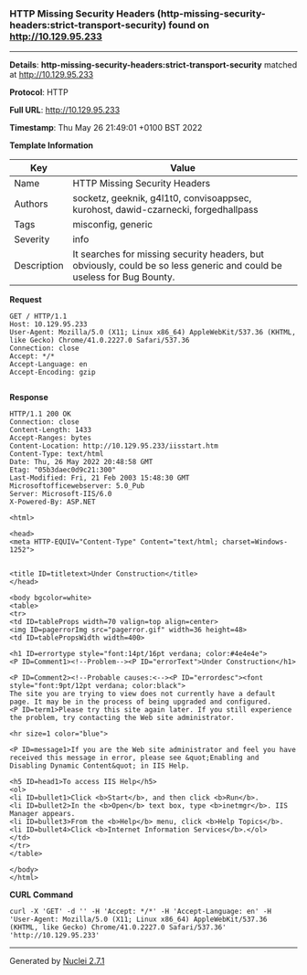 ### HTTP Missing Security Headers (http-missing-security-headers:strict-transport-security) found on http://10.129.95.233
---
**Details**: **http-missing-security-headers:strict-transport-security**  matched at http://10.129.95.233

**Protocol**: HTTP

**Full URL**: http://10.129.95.233

**Timestamp**: Thu May 26 21:49:01 +0100 BST 2022

**Template Information**

| Key | Value |
|---|---|
| Name | HTTP Missing Security Headers |
| Authors | socketz, geeknik, g4l1t0, convisoappsec, kurohost, dawid-czarnecki, forgedhallpass |
| Tags | misconfig, generic |
| Severity | info |
| Description | It searches for missing security headers, but obviously, could be so less generic and could be useless for Bug Bounty. |

**Request**
```http
GET / HTTP/1.1
Host: 10.129.95.233
User-Agent: Mozilla/5.0 (X11; Linux x86_64) AppleWebKit/537.36 (KHTML, like Gecko) Chrome/41.0.2227.0 Safari/537.36
Connection: close
Accept: */*
Accept-Language: en
Accept-Encoding: gzip


```

**Response**
```http
HTTP/1.1 200 OK
Connection: close
Content-Length: 1433
Accept-Ranges: bytes
Content-Location: http://10.129.95.233/iisstart.htm
Content-Type: text/html
Date: Thu, 26 May 2022 20:48:58 GMT
Etag: "05b3daec0d9c21:300"
Last-Modified: Fri, 21 Feb 2003 15:48:30 GMT
Microsoftofficewebserver: 5.0_Pub
Server: Microsoft-IIS/6.0
X-Powered-By: ASP.NET

<html>

<head>
<meta HTTP-EQUIV="Content-Type" Content="text/html; charset=Windows-1252">


<title ID=titletext>Under Construction</title>
</head>

<body bgcolor=white>
<table>
<tr>
<td ID=tableProps width=70 valign=top align=center>
<img ID=pagerrorImg src="pagerror.gif" width=36 height=48>
<td ID=tablePropsWidth width=400>

<h1 ID=errortype style="font:14pt/16pt verdana; color:#4e4e4e">
<P ID=Comment1><!--Problem--><P ID="errorText">Under Construction</h1>

<P ID=Comment2><!--Probable causes:<--><P ID="errordesc"><font style="font:9pt/12pt verdana; color:black">
The site you are trying to view does not currently have a default page. It may be in the process of being upgraded and configured.
<P ID=term1>Please try this site again later. If you still experience the problem, try contacting the Web site administrator.

<hr size=1 color="blue">

<P ID=message1>If you are the Web site administrator and feel you have received this message in error, please see &quot;Enabling and Disabling Dynamic Content&quot; in IIS Help.

<h5 ID=head1>To access IIS Help</h5>
<ol>
<li ID=bullet1>Click <b>Start</b>, and then click <b>Run</b>.
<li ID=bullet2>In the <b>Open</b> text box, type <b>inetmgr</b>. IIS Manager appears.
<li ID=bullet3>From the <b>Help</b> menu, click <b>Help Topics</b>.
<li ID=bullet4>Click <b>Internet Information Services</b>.</ol>
</td>
</tr>
</table>

</body>
</html>

```


**CURL Command**
```
curl -X 'GET' -d '' -H 'Accept: */*' -H 'Accept-Language: en' -H 'User-Agent: Mozilla/5.0 (X11; Linux x86_64) AppleWebKit/537.36 (KHTML, like Gecko) Chrome/41.0.2227.0 Safari/537.36' 'http://10.129.95.233'
```
---
Generated by [Nuclei 2.7.1](https://github.com/projectdiscovery/nuclei)